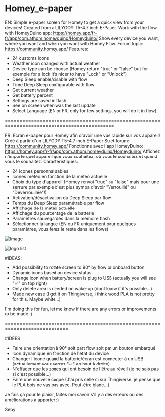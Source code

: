# Homey_e-paper
EN:
Simple e-paper screen for Homey to get a quick view from your devices!
Created from a LILYGO® T5-4.7 inch E-Paper. 
Work with the flow with HomeyDuino app: https://homey.app/fr-fr/app/com.athom.homeyduino/Homeyduino/ 
Show every device you want, where you want and when you want with Homey Flow.
Forum topic: https://community.homey.app/
Features:
- 24 customs icons
- Weather icon changed with actual weather
- Device type can be choose (Homey return "true" or "false" but for exemple for a lock it's nicer to have "Lock" or "Unlock")
- Deep Sleep enable/disable with flow
- Time Deep Sleep configurable with flow
- Get current weather
- Get battery percent
- Settings are saved in flash
- See on screen when was the last update 
- Select Language (EN or FR, only for few settings, you will do it in flow)



============================================================================================

FR:
Ecran e-paper pour Homey afin d'avoir une vue rapide sur vos appareil!
Créé à partir d'un LILYGO® T5-4.7 inch E-Paper
Sujet forum: https://community.homey.app/
Fonctionne avec l'app HomeyDuino: https://homey.app/fr-fr/app/com.athom.homeyduino/Homeyduino/
Affichez n'importe quel appareil que vous souhaitez, où vous le souhaitez et quand vous le souhaitez.
Caractéristiques:
- 24 icones personnalisables
- Icones météo en fonction de la météo actuelle
- Choix du type d'appareil (Homey renvoi "true" ou "false" mais pour une serrure par exemple c'est plus sympa d'avoir "Verrouillé" ou "Déverrouillée"!)
- Activation/désactivation du Deep Sleep par flow
- Temps du Deep Sleep paramétrable par flow
- Affichage de la météo actuelle
- Affichage du pourcentage de la batterie
- Paramètres sauvegardés dans la mémoire flash
- Sélectionner la langue (EN ou FR uniquement pour quelques paramètres, vous ferez le reste dans les flows)

![Image](https://user-images.githubusercontent.com/17813720/209645489-14fa63b7-56f7-42b0-8e54-9e91d8beeb51.jpg)


![logo list](https://user-images.githubusercontent.com/17813720/209653485-fa90ec51-c317-4639-b91f-3d46382e093d.jpg)


#IDEAS:
- Add possibility to rotate screen to 90° by flow or onboard button
- Dynamic icons based on device status
- Change icon when battery/screen is plug to USB (actually you will see "✓" on top right)
- Only delete area is needed on wake-up (dont know if it's possible...)
- Made new case (I got it on Thingiverse, i think wood PLA is not pretty for this. Maybe white...)

I'm doing this for fun, let me know if there are any errors or improvements to be made :)

============================================================================
     
#IDEES
- Faire une orientation à 90° soit part flow soit par un bouton embarqué
- Icon dynamique en fonction de l'état du device
- Changer l'icone quand la batterie/écran est connecter à un USB (actuellement vous verrez "✓" en haut à droite)
- N'effacer que les zones qui ont besoin de l'être au réveil (je ne sais pas si c'est possible...)
- Faire une nouvelle coque (J'ai pris celle ci sur Thingiverse, je pense que le PLA bois ne vas pas avec. Peut-être blanc...)

Je fais ça pour le plaisir, faites moi savoir s'il y a des erreurs ou des améliorations à apporter :)

Seby 

